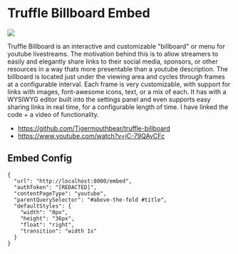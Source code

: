 # Truffle Billboard Embed
![](https://i.tigr.dev/lg4nsy72.png)

Truffle Billboard is an interactive and customizable "billboard" or menu for youtube livestreams. The motivation behind this is to allow streamers to easily and elegantly share links to their social media, sponsors, or other resources in a way thats more presentable than a youtube description. The billboard is located just under the viewing area and cycles through frames at a configurable interval. Each frame is very customizable, with support for links with images, font-awesome icons, text, or a mix of each. It has with a WYSIWYG editor built into the settings panel and even supports easy sharing links in real time, for a configurable length of time. I have linked the code + a video of functionality.

- https://github.com/Tigermouthbear/truffle-billboard
- https://www.youtube.com/watch?v=jC-79QAyCFc

## Embed Config
```
{
  "url": "http://localhost:8000/embed",
  "authToken": "[REDACTED]",
  "contentPageType": "youtube",
  "parentQuerySelector": "#above-the-fold #title",
  "defaultStyles": {
    "width": "0px",
    "height": "36px",
    "float": "right",
    "transition": "width 1s"
  }
}
```
